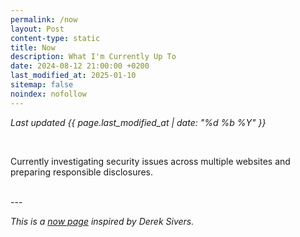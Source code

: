 ```yaml
---
permalink: /now
layout: Post
content-type: static
title: Now
description: What I'm Currently Up To
date: 2024-08-12 21:00:00 +0200
last_modified_at: 2025-01-10
sitemap: false
noindex: nofollow
---
```


*Last updated {{ page.last_modified_at | date: "%d %b %Y" }}*

<br>

Currently investigating security issues across multiple websites and preparing responsible disclosures.

<br>
---

*This is a [now page](https://nownownow.com/about) inspired by Derek Sivers.*
